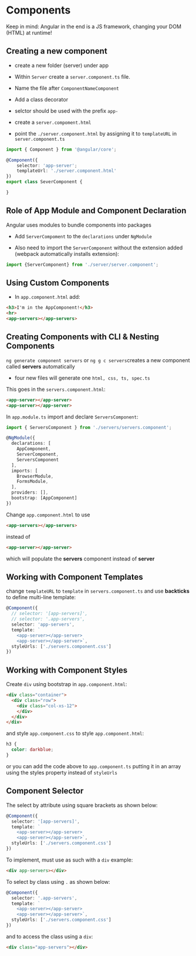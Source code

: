 # Components

Keep in mind: Angular in the end is a JS framework, changing your DOM (HTML) at runtime!

## Creating a new component
- create a new folder (server) under app
- Within ```Server``` create a ```server.component.ts``` file.

- Name the file after ```ComponentNameComponent```
- Add a class decorator
- selctor should be used with the prefix ```app-```
- create a ```server.compoment.html```
- point the ```./server.component.html``` by assigning it to ```templateURL``` in ```server.component.ts```

```typescript
import { Component } from '@angular/core';

@Component({
    selector: 'app-server';
    templateUrl: './server.component.html'
})
export class SeverComponent {

}
```

## Role of App Module and Component Declaration

Angular uses modules to bundle components into packages

- Add ```ServerCompoment``` to the ```declarations``` under ```NgModule```

- Also need to import the ```ServerComponent``` without the extension added (webpack automatically installs extension):

```typescript
import {ServerComponent} from './server/server.component';
```

## Using Custom Components
- In ```app.component.html``` add:
```html
<h3>I'm in the AppComponent!</h3>
<hr>
<app-servers></app-servers>
```

## Creating Components with CLI & Nesting Components

```ng generate component servers``` or ```ng g c servers```creates a new component called __servers__ automatically

- four new files will generate one ```html, css, ts, spec.ts```

This goes in the ```servers.component.html```:

```html
<app-server></app-server>
<app-server></app-server>
```

In ```app.module.ts``` import and declare ```ServersComponent```:

```typescript
import { ServersComponent } from './servers/servers.component';

@NgModule({
  declarations: [
    AppComponent,
    ServerComponent,
    ServersComponent
  ],
  imports: [
    BrowserModule,
    FormsModule,
  ],
  providers: [],
  bootstrap: [AppComponent]
})
```

Change ```app.component.html``` to use

```html
<app-servers></app-servers>
```

instead of
```html
<app-server></app-server>
```

which will populate the __servers__ component instead of __server__

## Working with Component Templates

change ```templateURL``` to ```template``` in ```servers.component.ts``` and use __backticks__ to define multi-line template:

```typescript
@Component({
  // selector: '[app-servers]',
  // selector: '.app-servers',
  selector: 'app-servers',
  template: `
    <app-server></app-server>
    <app-server></app-server>`,
  styleUrls: ['./servers.component.css']
})
```

## Working with Component Styles
Create ```div``` using bootstrap in ```app.component.html```:

```html
<div class="container">
  <div class="row">
    <div class="col-xs-12">
    </div>
  </div>
</div>
```

and style ```app.component.css``` to style ```app.component.html```:

```css
h3 {
  color: darkblue;
}
```

or you can add the code above to ```app.component.ts``` putting it in an array using the styles property instead of ```styleUrls```


## Component Selector
The select by attribute using square brackets as shown below:
```typescript
@Component({
  selector: '[app-servers]',
  template: `
    <app-server></app-server>
    <app-server></app-server>`,
  styleUrls: ['./servers.component.css']
})
```

To implement, must use as such with a `div` example:
```html
<div app-servers></div>
```

To select by class using `.` as shown below:
```typescript
@Component({
  selector: '.app-servers',
  template: `
    <app-server></app-server>
    <app-server></app-server>`,
  styleUrls: ['./servers.component.css']
})
```

and to access the class using a `div`:
```html
<div class="app-servers"></div>
```
